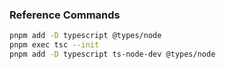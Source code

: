 ### Reference Commands 

```sh
pnpm add -D typescript @types/node
pnpm exec tsc --init
pnpm add -D typescript ts-node-dev @types/node
```